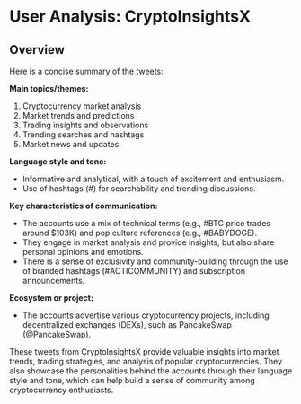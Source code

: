 # User Analysis: CryptoInsightsX

## Overview

Here is a concise summary of the tweets:

**Main topics/themes:**

1. Cryptocurrency market analysis
2. Market trends and predictions
3. Trading insights and observations
4. Trending searches and hashtags
5. Market news and updates

**Language style and tone:** 
- Informative and analytical, with a touch of excitement and enthusiasm.
- Use of hashtags (#) for searchability and trending discussions.

**Key characteristics of communication:**
- The accounts use a mix of technical terms (e.g., #BTC price trades around $103K) and pop culture references (e.g., #BABYDOGE).
- They engage in market analysis and provide insights, but also share personal opinions and emotions.
- There is a sense of exclusivity and community-building through the use of branded hashtags (#ACTICOMMUNITY) and subscription announcements.

**Ecosystem or project:**
- The accounts advertise various cryptocurrency projects, including decentralized exchanges (DEXs), such as PancakeSwap (@PancakeSwap).

These tweets from CryptoInsightsX provide valuable insights into market trends, trading strategies, and analysis of popular cryptocurrencies. They also showcase the personalities behind the accounts through their language style and tone, which can help build a sense of community among cryptocurrency enthusiasts.